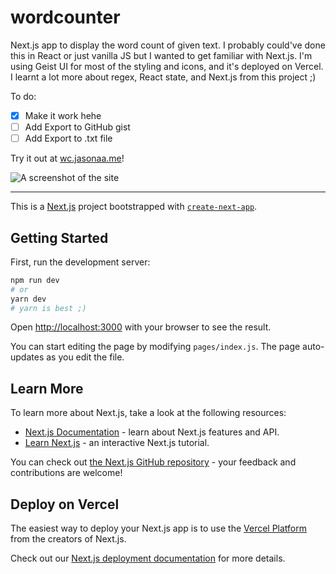 # wordcounter

Next.js app to display the word count of given text. I probably could've done this in React or just vanilla JS but I wanted to get familiar with Next.js. I'm using Geist UI for most of the styling and icons, and it's deployed on Vercel. I learnt a lot more about regex, React state, and Next.js from this project ;)

To do:
- [x] Make it work hehe
- [ ] Add Export to GitHub gist
- [ ] Add Export to .txt file

Try it out at [wc.jasonaa.me](https://wc.jasonaa.me)!

![A screenshot of the site](https://raw.githubusercontent.com/jasonappah/wordcounter/main/screenshot.png)

---

This is a [Next.js](https://nextjs.org/) project bootstrapped with [`create-next-app`](https://github.com/vercel/next.js/tree/canary/packages/create-next-app).

## Getting Started

First, run the development server:

```bash
npm run dev
# or
yarn dev
# yarn is best ;)
```

Open [http://localhost:3000](http://localhost:3000) with your browser to see the result.

You can start editing the page by modifying `pages/index.js`. The page auto-updates as you edit the file.

## Learn More

To learn more about Next.js, take a look at the following resources:

- [Next.js Documentation](https://nextjs.org/docs) - learn about Next.js features and API.
- [Learn Next.js](https://nextjs.org/learn) - an interactive Next.js tutorial.

You can check out [the Next.js GitHub repository](https://github.com/vercel/next.js/) - your feedback and contributions are welcome!

## Deploy on Vercel

The easiest way to deploy your Next.js app is to use the [Vercel Platform](https://vercel.com/import?utm_medium=default-template&filter=next.js&utm_source=create-next-app&utm_campaign=create-next-app-readme) from the creators of Next.js.

Check out our [Next.js deployment documentation](https://nextjs.org/docs/deployment) for more details.
